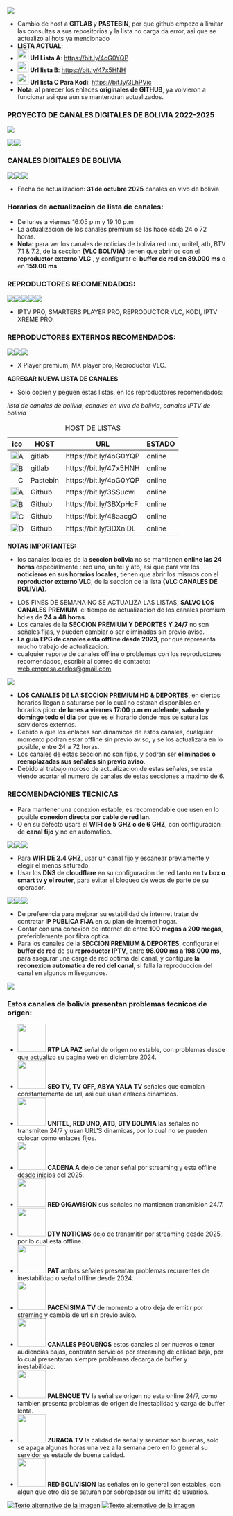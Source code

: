 ![](https://i.postimg.cc/jjdH7GSq/PASTEbgitlab.png)
- Cambio de host a **GITLAB** y **PASTEBIN**, por que github empezo a limitar las consultas a sus repositorios y la lista no carga da error, asi que se actualizo al hots ya mencionado
- **LISTA ACTUAL**:
- <img src="https://i.postimg.cc/pVQwWF4s/GLBplay.png" width="25"/> **Url Lista A**: https://bit.ly/4oG0YQP
- <img src="https://i.postimg.cc/pVQwWF4s/GLBplay.png" width="25"/> **Url lista B**: https://bit.ly/47x5HNH
- <img src="https://i.postimg.cc/jjLTCSP5/PBplay.png" width="25"/> **Url lista C Para Kodi**: https://bit.ly/3LhPVic
- **Nota**: al parecer los enlaces **originales de GITHUB**, ya volvieron a funcionar asi que aun se mantendran actualizados.
### PROYECTO DE CANALES DIGITALES DE BOLIVIA 2022-2025
![](https://i.ibb.co/4ZtfLChQ/cabeza01.png)

![](https://i.ibb.co/ymB7mXBL/01EST.png)![](https://i.ibb.co/vxYZHTgQ/reg-PREroj.png)
### CANALES DIGITALES DE BOLIVIA 
![](https://i.postimg.cc/X7sZNxDG/01BOL.png)![](https://i.ibb.co/v6yjnH0F/chbol.png)![](https://i.postimg.cc/tTfjmZBB/03BOL.png)
- Fecha de actualizacion:  **31 de octubre 2025** canales en vivo de bolivia

### Horarios de actualizacion de lista de canales:
- De lunes a viernes 16:05 p.m y 19:10 p.m
- La actualizacion de los canales premium se las hace cada 24 o 72 horas.
- **Nota:** para ver los canales de noticias de bolivia red uno, unitel, atb, BTV 7.1 & 7.2, de la seccion **(VLC BOLIVIA)** tienen que abrirlos con el **reproductor externo VLC** , y configurar el **buffer de red en 89.000 ms** o en **159.00 ms**.

### REPRODUCTORES RECOMENDADOS:

![](https://i.postimg.cc/Kj601LN0/01REPR.png)![](https://i.postimg.cc/hGJWQ88p/02REPR.png)![](https://i.postimg.cc/TwC4kpcm/03REPR.png)![](https://i.postimg.cc/wjZ1J79s/KD01.png)![](https://i.postimg.cc/pLtDp0v5/ipxtremepr444.png)
- IPTV PRO, SMARTERS PLAYER PRO, REPRODUCTOR VLC, KODI, IPTV XREME PRO.

### REPRODUCTORES EXTERNOS RECOMENDADOS:

![](https://i.postimg.cc/52nt1mp0/04REPR.png)![](https://i.postimg.cc/HL66CjrZ/05REPR.png)![](https://i.postimg.cc/TwC4kpcm/03REPR.png)

- X Player premium, MX player pro, Reproductor VLC.

**AGREGAR NUEVA LISTA DE CANALES**
- Solo copien y peguen estas listas, en los reproductores recomendados:

*lista de canales de bolivia*, *canales en vivo de bolivia*, *canales IPTV de bolivia*
<table>
  <caption>HOST DE LISTAS</caption>
  <thead>
    <tr>
      <th>ico</th>
      <th>HOST</th>
      <th>URL</th>
      <th>ESTADO</th>
    </tr>
  </thead>
  <tr>
    <td><img src="https://i.postimg.cc/pVQwWF4s/GLBplay.png" width="18"/>A</td>
    <td>gitlab</td>
    <td>https://bit.ly/4oG0YQP</td>
    <td>online</td>
  </tr>
  <tr>
    <td><img src="https://i.postimg.cc/pVQwWF4s/GLBplay.png" width="18"/>B</td>
    <td>gitlab</td>
    <td>https://bit.ly/47x5HNH</td>
    <td>online</td>
  </tr>
  <tr>
    <td><img src="https://i.postimg.cc/jjLTCSP5/PBplay.png" width="17"/>C</td>
    <td>Pastebin</td>
    <td>https://bit.ly/4oG0YQP</td>
    <td>online</td>
  </tr>
  <tr>
    <td><img src="https://i.postimg.cc/rpBvjp1h/git-Aico.png" width="18"/>A</td>
    <td>Github</td>
    <td>https://bit.ly/3SSucwl</td>
    <td>online</td>
  </tr>
  <tr>
    <td><img src="https://i.postimg.cc/rpBvjp1h/git-Aico.png" width="18"/>B</td>
    <td>Github</td>
    <td>https://bit.ly/3BXpHcF</td>
    <td>online</td>
  </tr>
  <tr>
    <td><img src="https://i.postimg.cc/rpBvjp1h/git-Aico.png" width="18"/>C</td>
    <td>Github</td>
    <td>https://bit.ly/48aacgO</td>
    <td>online</td>
  </tr>
  <tr>
    <td><img src="https://i.postimg.cc/rpBvjp1h/git-Aico.png" width="18"/>D</td>
    <td>Github</td>
    <td>https://bit.ly/3DXniDL</td>
    <td>online</td>
  </tr>  
</table>

**NOTAS IMPORTANTES:**
* los canales locales de la **seccion bolivia** no se mantienen **online las 24 horas** especialmente : red uno, unitel y atb, asi que para ver los **noticieros en sus horarios locales**, tienen que abrir los mismos con el **reproductor externo VLC**, de la seccion de la lista **(VLC CANALES DE BOLIVIA)**.

- LOS FINES DE SEMANA NO SE ACTUALIZA LAS LISTAS, **SALVO LOS CANALES PREMIUM**. el tiempo de actualizacion de los canales premium hd es de **24 a 48 horas**.
- Los canales de la **SECCION PREMIUM Y DEPORTES Y 24/7** no son señales fijas, y pueden cambiar o ser eliminadas sin previo aviso.
- **La guia EPG de canales esta offline desde 2023**, por que representa mucho trabajo de actualizacion.
- cualquier reporte de canales offline o problemas con los reproductores recomendados, escribir al correo de contacto:   web.empresa.carlos@gmail.com

![](https://i.ibb.co/4njGsBjS/notIMPRT.png)
- **LOS CANALES DE LA SECCION PREMIUM HD & DEPORTES**, en ciertos horarios llegan a saturarse por lo cual no estaran disponibles en horarios pico:
  **de lunes a viernes 17:00 p.m en adelante**, **sabado y domingo todo el dia** por que es el horario donde mas se satura los servidores externos.
- Debido a que los enlaces son dinamicos de estos canales, cualquier momento podran estar offline sin previo aviso, y se los actualizara en lo posible, entre 24 a 72 horas.
- Los canales de estas seccion no son fijos, y podran ser **eliminados o reemplazadas sus señales sin previo aviso**.
- Debido al trabajo moroso de actualizacion de estas señales, se esta viendo acortar el numero de canales de estas secciones a maximo de 6.

### RECOMENDACIONES TECNICAS

- Para mantener una conexion estable, es recomendable que usen en lo posible **conexion directa por cable de red lan**.
- O en su defecto usara el **WIFI de 5 GHZ o de 6 GHZ**, con configuracion de **canal fijo** y no en automatico.

![](https://i.ibb.co/fds6gx6Z/WF01.png)![](https://i.ibb.co/tgd8pTX/WF02.png)![](https://i.ibb.co/xKCbkSjc/WF03.png)
- Para **WIFI DE 2.4 GHZ**, usar un canal fijo y escanear previamente y elegir el menos saturado.
- Usar los **DNS de cloudflare** en su configuracion de red tanto en **tv box o smart tv y el router**, para evitar el bloqueo de webs de parte de su operador.

![](https://i.ibb.co/dN62PSf/CLOUD01.png)![](https://i.ibb.co/Z6zjQH4f/CLOUD02.png)![](https://i.ibb.co/mrGrBhhR/CLOUD03.png)
- De preferencia para mejorar su estabilidad de internet tratar de contratar **IP PUBLICA FIJA** en su plan de internet hogar.
- Contar con una conexion de internet de entre **100 megas a 200 megas**, preferiblemente por fibra optica.
- Para los canales de la **SECCION PREMIUM & DEPORTES**, configurar el **buffer de red** de su **reproductor IPTV**, entre **98.000 ms a 198.000 ms**, para asegurar una carga de red optima del canal, y configure **la reconexion automatica de red del canal**, si falla la reproduccion del canal en algunos milisegundos.

![](https://i.postimg.cc/ZK6NtrNt/bolentraropion11.png)

### Estos canales de bolivia presentan problemas tecnicos de origen:
* <img src="https://i.postimg.cc/jd6DkRVj/offl01AA.png" width="65"/> **RTP LA PAZ** señal de origen no estable, con problemas desde que actualizo su pagina web en diciembre 2024.
* <img src="https://i.postimg.cc/mkYgqy50/offl01AAb.png" width="65"/> **SEO TV, TV OFF, ABYA YALA TV** señales que cambian constantemente de url, asi que usan enlaces dinamicos.
* <img src="https://i.postimg.cc/HLrsHgNj/offl01AAcc.png" width="65"/> **UNITEL, RED UNO, ATB, BTV BOLIVIA** las señales no transmiten 24/7 y usan URL'S dinamicas, por lo cual no se pueden colocar como enlaces fijos.
* <img src="https://i.postimg.cc/pXPWr87M/Off0linee.png" width="65"/> **CADENA A** dejo de tener señal por streaming y esta offline desde inicios del 2025.
* <img src="https://i.postimg.cc/mkYgqy50/offl01AAb.png" width="65"/> **RED GIGAVISION** sus señales no mantienen transmision 24/7.
* <img src="https://i.postimg.cc/pXPWr87M/Off0linee.png" width="65"/> **DTV NOTICIAS** dejo de transmitir por streaming desde 2025, por lo cual esta offline.
* <img src="https://i.postimg.cc/yYpMKZC3/offl01AAffdd.png" width="65"/> **PAT** ambas señales presentan problemas recurrentes de inestabilidad o señal offline desde 2024.
* <img src="https://i.postimg.cc/jd6DkRVj/offl01AA.png" width="65"/> **PACEÑISIMA TV** de momento a otro deja de emitir por streming y cambia de url sin previo aviso.
* <img src="https://i.postimg.cc/Dy0Nxw4q/offl01AAeee.png" width="65"/> **CANALES PEQUEÑOS** estos canales al ser nuevos o tener audiencias bajas, contratan servicios por streaming de calidad baja, por lo cual presentaran siempre problemas decarga de buffer y inestabilidad.
* <img src="https://i.postimg.cc/mkYgqy50/offl01AAb.png" width="65"/> **PALENQUE TV** la señal se origen no esta online 24/7, como tambien presenta problemas de origen de inestablidad y carga de buffer lenta.
* <img src="https://i.postimg.cc/wT1Wh4nm/offl01AAg.png" width="65"/> **ZURACA TV** la calidad de señal y servidor son buenas, solo se apaga algunas horas una vez a la semana pero en lo general su servidor es estable de buena calidad.
* <img src="https://i.postimg.cc/brsR9dV2/offl01AAhh1.png" width="65"/> **RED BOLIVISION** las señales en lo general son estables, con algun que otro dia se saturan por sobrepasar su limite de usuarios.

[![Texto alternativo de la imagen](https://i.ibb.co/6QGgwZw/pgproy.png)](https://www.facebook.com/boliviadigitalhd2023) [![Texto alternativo de la imagen](https://i.ibb.co/Q7JDRF8n/YTscrb.png)](https://youtube.com/@BoliviaDigitalHD)
